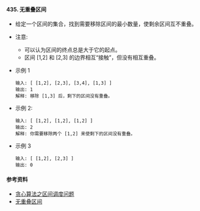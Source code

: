 #### 435. 无重叠区间
- 给定一个区间的集合，找到需要移除区间的最小数量，使剩余区间互不重叠。
- 注意:
  - 可以认为区间的终点总是大于它的起点。
  - 区间 [1,2] 和 [2,3] 的边界相互“接触”，但没有相互重叠。
- 示例 1
    ```
    输入: [ [1,2], [2,3], [3,4], [1,3] ]
    输出: 1
    解释: 移除 [1,3] 后，剩下的区间没有重叠。
    ```
- 示例 2:
    ```
    输入: [ [1,2], [1,2], [1,2] ]
    输出: 2
    解释: 你需要移除两个 [1,2] 来使剩下的区间没有重叠。
    ```

- 示例 3
    ```
    输入: [ [1,2], [2,3] ]
    输出: 0
    ```

#### 参考资料
- [贪心算法之区间调度问题](https://leetcode-cn.com/problems/non-overlapping-intervals/solution/tan-xin-suan-fa-zhi-qu-jian-diao-du-wen-ti-by-labu/)
- [无重叠区间](https://leetcode-cn.com/problems/non-overlapping-intervals/solution/wu-zhong-die-qu-jian-by-leetcode/)